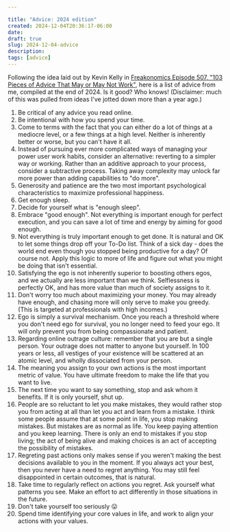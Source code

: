 ```yaml
---

title: "Advice: 2024 edition"
created: 2024-12-04T20:36:17-06:00
date: 
draft: true
slug: 2024-12-04-advice
description: 
tags: [advice]
---
```


Following the idea laid out by Kevin Kelly in [Freakonomics Episode 507, "103 Pieces of Advice That May or May Not Work"](https://freakonomics.com/podcast/103-pieces-of-advice-that-may-or-may-not-work/), here is a list of advice from me, compiled at the end of 2024. Is it good? Who knows! (Disclaimer: much of this was pulled from ideas I've jotted down more than a year ago.)

1. Be critical of any advice you read online.
2. Be intentional with how you spend your time.
3. Come to terms with the fact that you can either do a lot of things at a mediocre level, or a few things at a high level. Neither is inherently better or worse, but you can't have it all.
4. Instead of pursuing ever more complicated ways of managing your power user work habits, consider an alternative: reverting to a simpler way or working. Rather than an additive approach to your process, consider a subtractive process. Taking away complexity may unlock far more power than adding capabilities to "do more".
5. Generosity and patience are the two most important psychological characteristics to maximize professional happiness.
6. Get enough sleep.
7. Decide for yourself what is "enough sleep".
8. Embrace "good enough". Not everything is important enough for perfect execution, and you can save a lot of time and energy by aiming for good enough.
9. Not everything is truly important enough to get done. It is natural and OK to let some things drop off your To-Do list. Think of a sick day - does the world end even though you stopped being productive for a day? Of course not. Apply this logic to more of life and figure out what you might be doing that isn't essential.
10. Satisfying the ego is not inherently superior to boosting others egos, and we actually are less important than we think. Selflessness is perfectly OK, and has more value than much of society assigns to it.
11. Don't worry too much about maximizing your money. You may already have enough, and chasing more will only serve to make you greedy. (This is targeted at professionals with high incomes.)
12. Ego is simply a survival mechanism. Once you reach a threshold where you don't need ego for survival, you no longer need to feed your ego. It will only prevent you from being compassionate and patient.
13. Regarding online outrage culture: remember that you are but a single person. Your outrage does not matter to anyone but yourself. In 100 years or less, all vestiges of your existence will be scattered at an atomic level, and wholly dissociated from your person.
14. The meaning you assign to your own actions is the most important metric of value. You have ultimate freedom to make the life that you want to live.
15. The next time you want to say something, stop and ask whom it benefits. If it is only yourself, shut up.
16. People are so reluctant to let you make mistakes, they would rather stop you from acting at all than let you act and learn from a mistake. I think some people assume that at some point in life, you stop making mistakes. But mistakes are as normal as life. You keep paying attention and you keep learning. There is only an end to mistakes if you stop living; the act of being alive and making choices is an act of accepting the possibility of mistakes.
17. Regreting past actions only makes sense if you weren't making the best decisions available to you in the moment. If you always act your best, then you never have a need to regret anything. You may still feel disappointed in certain outcomes, that is natural.
18. Take time to regularly reflect on actions you regret. Ask yourself what patterns you see. Make an effort to act differently in those situations in the future.
19. Don't take yourself too seriously 😛
20. Spend time identifying your core values in life, and work to align your actions with your values.

